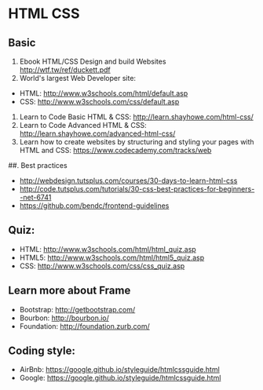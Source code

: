 # HTML CSS

## Basic
 1. Ebook HTML/CSS Design and build Websites http://wtf.tw/ref/duckett.pdf
 1. World's largest Web Developer site:
 - HTML: http://www.w3schools.com/html/default.asp
 - CSS: http://www.w3schools.com/css/default.asp
 1. Learn to Code Basic HTML & CSS: http://learn.shayhowe.com/html-css/
 1. Learn to Code Advanced HTML & CSS: http://learn.shayhowe.com/advanced-html-css/
 1. Learn how to create websites by structuring and styling your pages with HTML and CSS: https://www.codecademy.com/tracks/web

##. Best practices
 - http://webdesign.tutsplus.com/courses/30-days-to-learn-html-css
 - http://code.tutsplus.com/tutorials/30-css-best-practices-for-beginners--net-6741
 - https://github.com/bendc/frontend-guidelines

## Quiz:
 - HTML: http://www.w3schools.com/html/html_quiz.asp
 - HTML5: http://www.w3schools.com/html/html5_quiz.asp
 - CSS: http://www.w3schools.com/css/css_quiz.asp

## Learn more about Frame
 - Bootstrap: http://getbootstrap.com/
 - Bourbon: http://bourbon.io/
 - Foundation: http://foundation.zurb.com/
## Coding style:
 - AirBnb: https://google.github.io/styleguide/htmlcssguide.html
 - Google: https://google.github.io/styleguide/htmlcssguide.html
